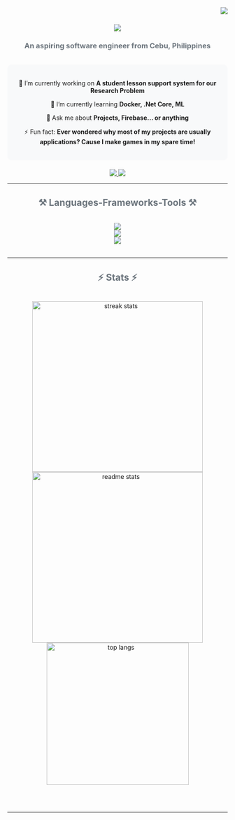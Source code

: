 <img align="right" src="https://visitor-badge.laobi.icu/badge?page_id=jogzfon.jogzfon" />

<h1 align="center">
    <img src="https://readme-typing-svg.herokuapp.com/?font=Righteous&size=35&center=true&vCenter=true&width=500&height=70&duration=4000&lines=Hi+There!+👋;+I'm+Sheer!;" />
</h1>

<h3 align="center" style="color: #6C757D;">An aspiring software engineer from Cebu, Philippines</h3>

<br/>

<div align="center" style="background-color: #f8f9fa; padding: 20px; border-radius: 10px;">
 
 🔭 I’m currently working on **A student lesson support system for our Research Problem**
 
 🌱 I’m currently learning **Docker, .Net Core, ML**

💬 Ask me about **Projects, Firebase... or anything**

⚡ Fun fact: **Ever wondered why most of my projects are usually applications? Cause I make games in my spare time!**

</div>
 
<div align="center" style="margin-top: 20px;"> 
  <a href="mailto:sheer.jay.p@gmail.com">
    <img src="https://img.shields.io/badge/Gmail-333333?style=for-the-badge&logo=gmail&logoColor=red" />
  </a>
  <a href="https://www.linkedin.com/in/sheer-jay-piodos-87711329a" target="_blank">
    <img src="https://img.shields.io/badge/LinkedIn-0077B5?style=for-the-badge&logo=linkedin&logoColor=white" />
  </a>
</div>

<hr/>

<h2 align="center" style="color: #6C757D;">⚒️ Languages-Frameworks-Tools ⚒️</h2>
<br/>
<div align="center">
    <img src="https://skillicons.dev/icons?i=java,cs,cpp,c,py,html,css,regex" /><br>
    <img src="https://skillicons.dev/icons?i=dotnet,unity,godot,mui,react,vue,ps,pycharm,vscode,visualstudio,arduino,blender,maven" /><br>
    <img src="https://skillicons.dev/icons?i=github,git,figma,tensorflow,firebase,mysql,npm,notion,postman" />
    <br>
</div>

<br/>
<hr/>

<h2 align="center" style="color: #6C757D;">⚡ Stats ⚡</h2>
<br>
<div align="center">
  <img width="390" src="https://streak-stats.demolab.com/?user=jogzfon&count_private=true&theme=vue-dark&border_radius=10" alt="streak stats"/>
  <img width="390" src="https://github-readme-stats.vercel.app/api?username=jogzfon&count_private=true&show_icons=true&theme=react&rank_icon=github&border_radius=10" alt="readme stats" />
  <br/>
  <img width="325" align="center" src="https://github-readme-stats.vercel.app/api/top-langs/?username=jogzfon&hide=HTML&langs_count=8&layout=compact&theme=react&border_radius=10&size_weight=0.5&count_weight=0.5&exclude_repo=github-readme-stats" alt="top langs" />
</div>

<br/><br/>

<hr/>

<br/>

<br/>
